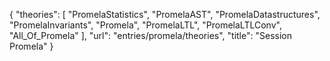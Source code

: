 {
    "theories": [
        "PromelaStatistics",
        "PromelaAST",
        "PromelaDatastructures",
        "PromelaInvariants",
        "Promela",
        "PromelaLTL",
        "PromelaLTLConv",
        "All_Of_Promela"
    ],
    "url": "entries/promela/theories",
    "title": "Session Promela"
}